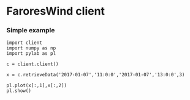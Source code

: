 # FaroresWind client


### Simple example

```
import client
import numpy as np
import pylab as pl

c = client.client()

x = c.retrieveData('2017-01-07','11:0:0','2017-01-07','13:0:0',3)

pl.plot(x[:,1],x[:,2])
pl.show()
```